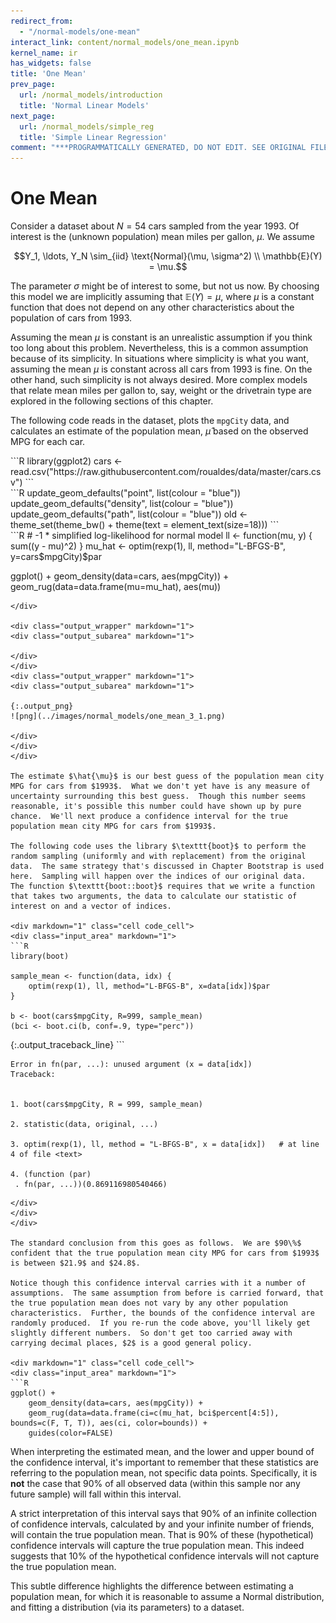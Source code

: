 ```yaml
---
redirect_from:
  - "/normal-models/one-mean"
interact_link: content/normal_models/one_mean.ipynb
kernel_name: ir
has_widgets: false
title: 'One Mean'
prev_page:
  url: /normal_models/introduction
  title: 'Normal Linear Models'
next_page:
  url: /normal_models/simple_reg
  title: 'Simple Linear Regression'
comment: "***PROGRAMMATICALLY GENERATED, DO NOT EDIT. SEE ORIGINAL FILES IN /content***"
---
```


# One Mean

Consider a dataset about $N = 54$ cars sampled from the year $1993$.  Of interest is the (unknown population) mean miles per gallon, $\mu$.  We assume 

$$Y_1, \ldots, Y_N \sim_{iid} \text{Normal}(\mu, \sigma^2) \\ \mathbb{E}(Y) = \mu.$$

The parameter $\sigma$ might be of interest to some, but not us now.  By choosing this model we are implicitly assuming that $\mathbb{E}(Y) = \mu$, where $\mu$ is a constant function that does not depend on any other characteristics about the population of cars from $1993$.  

Assuming the mean $\mu$ is constant is an unrealistic assumption if you think too long about this problem.  Nevertheless, this is a common assumption because of its simplicity.  In situations where simplicity is what you want, assuming the mean $\mu$ is constant across all cars from $1993$ is fine.  On the other hand, such simplicity is not always desired.  More complex models that relate mean miles per gallon to, say, weight or the drivetrain type are explored in the following sections of this chapter.

The following code reads in the dataset, plots the $\texttt{mpgCity}$ data, and calculates an estimate of the population mean, $\hat{\mu}$ based on the observed MPG for each car.

<div markdown="1" class="cell code_cell">
<div class="input_area" markdown="1">
```R
library(ggplot2)
cars <- read.csv("https://raw.githubusercontent.com/roualdes/data/master/cars.csv")
```
</div>

</div>

<div markdown="1" class="cell code_cell">
<div class="input_area hidecode" markdown="1">
```R
update_geom_defaults("point", list(colour = "blue"))
update_geom_defaults("density", list(colour = "blue"))
update_geom_defaults("path", list(colour = "blue"))
old <- theme_set(theme_bw() + theme(text = element_text(size=18)))
```
</div>

</div>

<div markdown="1" class="cell code_cell">
<div class="input_area" markdown="1">
```R
# -1 * simplified log-likelihood for normal model
ll <- function(mu, y) {
    sum((y - mu)^2)
}
mu_hat <- optim(rexp(1), ll, method="L-BFGS-B", y=cars$mpgCity)$par

ggplot() + 
    geom_density(data=cars, aes(mpgCity)) +
    geom_rug(data=data.frame(mu=mu_hat), aes(mu))
```
</div>

<div class="output_wrapper" markdown="1">
<div class="output_subarea" markdown="1">

</div>
</div>
<div class="output_wrapper" markdown="1">
<div class="output_subarea" markdown="1">

{:.output_png}
![png](../images/normal_models/one_mean_3_1.png)

</div>
</div>
</div>

The estimate $\hat{\mu}$ is our best guess of the population mean city MPG for cars from $1993$.  What we don't yet have is any measure of uncertainty surrounding this best guess.  Though this number seems reasonable, it's possible this number could have shown up by pure chance.  We'll next produce a confidence interval for the true population mean city MPG for cars from $1993$.  

The following code uses the library $\texttt{boot}$ to perform the random sampling (uniformly and with replacement) from the original data.  The same strategy that's discussed in Chapter Bootstrap is used here.  Sampling will happen over the indices of our original data.  The function $\texttt{boot::boot}$ requires that we write a function that takes two arguments, the data to calculate our statistic of interest on and a vector of indices.  

<div markdown="1" class="cell code_cell">
<div class="input_area" markdown="1">
```R
library(boot)

sample_mean <- function(data, idx) {
    optim(rexp(1), ll, method="L-BFGS-B", x=data[idx])$par
}

b <- boot(cars$mpgCity, R=999, sample_mean)
(bci <- boot.ci(b, conf=.9, type="perc"))
```
</div>

<div class="output_wrapper" markdown="1">
<div class="output_subarea" markdown="1">
{:.output_traceback_line}
```

    Error in fn(par, ...): unused argument (x = data[idx])
    Traceback:


    1. boot(cars$mpgCity, R = 999, sample_mean)

    2. statistic(data, original, ...)

    3. optim(rexp(1), ll, method = "L-BFGS-B", x = data[idx])   # at line 4 of file <text>

    4. (function (par) 
     . fn(par, ...))(0.869116980540466)


```
</div>
</div>
</div>

The standard conclusion from this goes as follows.  We are $90\%$ confident that the true population mean city MPG for cars from $1993$ is between $21.9$ and $24.8$.

Notice though this confidence interval carries with it a number of assumptions.  The same assumption from before is carried forward, that the true population mean does not vary by any other population characteristics.  Further, the bounds of the confidence interval are randomly produced.  If you re-run the code above, you'll likely get slightly different numbers.  So don't get too carried away with carrying decimal places, $2$ is a good general policy.

<div markdown="1" class="cell code_cell">
<div class="input_area" markdown="1">
```R
ggplot() + 
    geom_density(data=cars, aes(mpgCity)) +
    geom_rug(data=data.frame(ci=c(mu_hat, bci$percent[4:5]), bounds=c(F, T, T)), aes(ci, color=bounds)) +
    guides(color=FALSE)
```
</div>

</div>

When interpreting the estimated mean, and the lower and upper bound of the confidence interval, it's important to remember that these statistics are referring to the population mean, not specific data points.  Specifically, it is **not** the case that $90\%$ of all observed data (within this sample nor any future sample) will fall within this interval.  

A strict interpretation of this interval says that $90\%$ of an infinite collection of confidence intervals, calculated by and your infinite number of friends, will contain the true population mean.  That is $90\%$ of these (hypothetical) confidence intervals will capture the true population mean.  This indeed suggests that $10\%$ of the hypothetical confidence intervals will not capture the true population mean.

This subtle difference highlights the difference between estimating a population mean, for which it is reasonable to assume a Normal distribution, and fitting a distribution (via its parameters) to a dataset.
